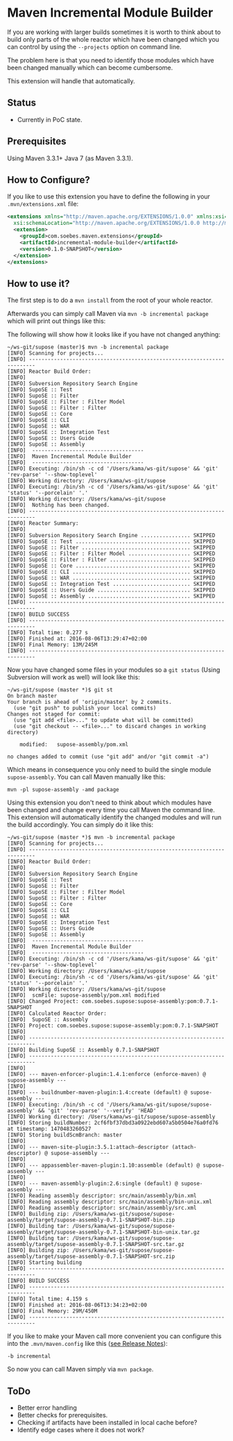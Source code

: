 # Maven Incremental Module Builder

If you are working with larger builds sometimes it is worth to think
about to build only parts of the whole reactor which have been changed
which you can control by using the `--projects` option on command line.

The problem here is that you need to identify those modules which
have been changed manually which can become cumbersome.

This extension will handle that automatically.

Status
------

 * Currently in PoC state.


Prerequisites
-------------

Using Maven 3.3.1+
Java 7 (as Maven 3.3.1).

How to Configure?
-----------------


If you like to use this extension you have to
define the following in your `.mvn/extensions.xml` file:

``` xml
<extensions xmlns="http://maven.apache.org/EXTENSIONS/1.0.0" xmlns:xsi="http://www.w3.org/2001/XMLSchema-instance"
  xsi:schemaLocation="http://maven.apache.org/EXTENSIONS/1.0.0 http://maven.apache.org/xsd/core-extensions-1.0.0.xsd">
  <extension>
    <groupId>com.soebes.maven.extensions</groupId>
    <artifactId>incremental-module-builder</artifactId>
    <version>0.1.0-SNAPSHOT</version>
  </extension>
</extensions>
```

How to use it?
--------------

The first step is to do a `mvn install` from the root of your whole reactor.

Afterwards you can simply call Maven via `mvn -b incremental package` which will
print out things like this:

The following will show how it looks like if you have not changed anything:

```
~/ws-git/supose (master)$ mvn -b incremental package
[INFO] Scanning for projects...
[INFO] ------------------------------------------------------------------------
[INFO] Reactor Build Order:
[INFO]
[INFO] Subversion Repository Search Engine
[INFO] SupoSE :: Test
[INFO] SupoSE :: Filter
[INFO] SupoSE :: Filter : Filter Model
[INFO] SupoSE :: Filter : Filter
[INFO] SupoSE :: Core
[INFO] SupoSE :: CLI
[INFO] SupoSE :: WAR
[INFO] SupoSE :: Integration Test
[INFO] SupoSE :: Users Guide
[INFO] SupoSE :: Assembly
[INFO]  ------------------------------------
[INFO]  Maven Incremental Module Builder
[INFO]  ------------------------------------
[INFO] Executing: /bin/sh -c cd '/Users/kama/ws-git/supose' && 'git' 'rev-parse' '--show-toplevel'
[INFO] Working directory: /Users/kama/ws-git/supose
[INFO] Executing: /bin/sh -c cd '/Users/kama/ws-git/supose' && 'git' 'status' '--porcelain' '.'
[INFO] Working directory: /Users/kama/ws-git/supose
[INFO]  Nothing has been changed.
[INFO] ------------------------------------------------------------------------
[INFO] Reactor Summary:
[INFO]
[INFO] Subversion Repository Search Engine ................ SKIPPED
[INFO] SupoSE :: Test ..................................... SKIPPED
[INFO] SupoSE :: Filter ................................... SKIPPED
[INFO] SupoSE :: Filter : Filter Model .................... SKIPPED
[INFO] SupoSE :: Filter : Filter .......................... SKIPPED
[INFO] SupoSE :: Core ..................................... SKIPPED
[INFO] SupoSE :: CLI ...................................... SKIPPED
[INFO] SupoSE :: WAR ...................................... SKIPPED
[INFO] SupoSE :: Integration Test ......................... SKIPPED
[INFO] SupoSE :: Users Guide .............................. SKIPPED
[INFO] SupoSE :: Assembly ................................. SKIPPED
[INFO] ------------------------------------------------------------------------
[INFO] BUILD SUCCESS
[INFO] ------------------------------------------------------------------------
[INFO] Total time: 0.277 s
[INFO] Finished at: 2016-08-06T13:29:47+02:00
[INFO] Final Memory: 13M/245M
[INFO] ------------------------------------------------------------------------
```

Now you have changed some files in your modules so a `git status` 
(Using Subversion will work as well) will look like this:

```
~/ws-git/supose (master *)$ git st
On branch master
Your branch is ahead of 'origin/master' by 2 commits.
  (use "git push" to publish your local commits)
Changes not staged for commit:
  (use "git add <file>..." to update what will be committed)
  (use "git checkout -- <file>..." to discard changes in working directory)

	modified:   supose-assembly/pom.xml

no changes added to commit (use "git add" and/or "git commit -a")
```

Which means in consequence you only need to build the single
module `supose-assembly`. You can call Maven manually like this:

```
mvn -pl supose-assembly -amd package
```

Using this extension you don't need to think about which modules have been
changed and change every time you call Maven the command line.
This extension will automatically identify the changed modules and will run the build
accordingly. You can simply do it like this:

```
~/ws-git/supose (master *)$ mvn -b incremental package
[INFO] Scanning for projects...
[INFO] ------------------------------------------------------------------------
[INFO] Reactor Build Order:
[INFO]
[INFO] Subversion Repository Search Engine
[INFO] SupoSE :: Test
[INFO] SupoSE :: Filter
[INFO] SupoSE :: Filter : Filter Model
[INFO] SupoSE :: Filter : Filter
[INFO] SupoSE :: Core
[INFO] SupoSE :: CLI
[INFO] SupoSE :: WAR
[INFO] SupoSE :: Integration Test
[INFO] SupoSE :: Users Guide
[INFO] SupoSE :: Assembly
[INFO]  ------------------------------------
[INFO]  Maven Incremental Module Builder
[INFO]  ------------------------------------
[INFO] Executing: /bin/sh -c cd '/Users/kama/ws-git/supose' && 'git' 'rev-parse' '--show-toplevel'
[INFO] Working directory: /Users/kama/ws-git/supose
[INFO] Executing: /bin/sh -c cd '/Users/kama/ws-git/supose' && 'git' 'status' '--porcelain' '.'
[INFO] Working directory: /Users/kama/ws-git/supose
[INFO]  scmFile: supose-assembly/pom.xml modified
[INFO] Changed Project: com.soebes.supose:supose-assembly:pom:0.7.1-SNAPSHOT
[INFO] Calculated Reactor Order:
[INFO]  SupoSE :: Assembly
[INFO] Project: com.soebes.supose:supose-assembly:pom:0.7.1-SNAPSHOT
[INFO]
[INFO] ------------------------------------------------------------------------
[INFO] Building SupoSE :: Assembly 0.7.1-SNAPSHOT
[INFO] ------------------------------------------------------------------------
[INFO]
[INFO] --- maven-enforcer-plugin:1.4.1:enforce (enforce-maven) @ supose-assembly ---
[INFO]
[INFO] --- buildnumber-maven-plugin:1.4:create (default) @ supose-assembly ---
[INFO] Executing: /bin/sh -c cd '/Users/kama/ws-git/supose/supose-assembly' && 'git' 'rev-parse' '--verify' 'HEAD'
[INFO] Working directory: /Users/kama/ws-git/supose/supose-assembly
[INFO] Storing buildNumber: 2cf6fbf37dbd3a0922ebd607a5b0504e76a0fd76 at timestamp: 1470483260527
[INFO] Storing buildScmBranch: master
[INFO]
[INFO] --- maven-site-plugin:3.5.1:attach-descriptor (attach-descriptor) @ supose-assembly ---
[INFO]
[INFO] --- appassembler-maven-plugin:1.10:assemble (default) @ supose-assembly ---
[INFO]
[INFO] --- maven-assembly-plugin:2.6:single (default) @ supose-assembly ---
[INFO] Reading assembly descriptor: src/main/assembly/bin.xml
[INFO] Reading assembly descriptor: src/main/assembly/bin-unix.xml
[INFO] Reading assembly descriptor: src/main/assembly/src.xml
[INFO] Building zip: /Users/kama/ws-git/supose/supose-assembly/target/supose-assembly-0.7.1-SNAPSHOT-bin.zip
[INFO] Building tar: /Users/kama/ws-git/supose/supose-assembly/target/supose-assembly-0.7.1-SNAPSHOT-bin-unix.tar.gz
[INFO] Building tar: /Users/kama/ws-git/supose/supose-assembly/target/supose-assembly-0.7.1-SNAPSHOT-src.tar.gz
[INFO] Building zip: /Users/kama/ws-git/supose/supose-assembly/target/supose-assembly-0.7.1-SNAPSHOT-src.zip
[INFO] Starting building
[INFO] ------------------------------------------------------------------------
[INFO] BUILD SUCCESS
[INFO] ------------------------------------------------------------------------
[INFO] Total time: 4.159 s
[INFO] Finished at: 2016-08-06T13:34:23+02:00
[INFO] Final Memory: 29M/450M
[INFO] ------------------------------------------------------------------------
```

If you like to make your Maven call more convenient you can configure this into
the `.mvn/maven.config` like this ([see Release Notes][release-notes]):

```
-b incremental
```

So now you can call Maven simply via `mvn package`.


ToDo
----

 * Better error handling
 * Better checks for prerequisites.
 * Checking if artifacts have been installed in local cache before?
 * Identify edge cases where it does not work?

 
[release-notes]: http://maven.apache.org/docs/3.3.1/release-notes.html
